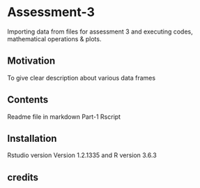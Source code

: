 # Assessment-3
Importing data from files for assessment 3 and executing codes, mathematical operations & plots.

## Motivation
To give clear description about various data frames

## Contents
Readme file in markdown
Part-1 Rscript

## Installation
Rstudio version Version 1.2.1335 and R version 3.6.3

## credits
